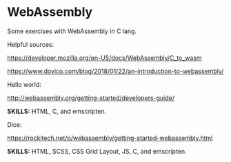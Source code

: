 # WebAssembly

Some exercises with WebAssembly in C lang.

Helpful sources:

https://developer.mozilla.org/en-US/docs/WebAssembly/C_to_wasm

https://www.dovico.com/blog/2018/01/22/an-introduction-to-webassembly/

Hello world:

http://webassembly.org/getting-started/developers-guide/

**SKILLS:** HTML, C, and emscripten.


Dice:

https://rockitech.net/p/webassembly/getting-started-webassembly.html

**SKILLS:** HTML, SCSS, CSS Grid Layout, JS, C, and emscripten.
